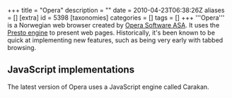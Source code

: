 +++
title = "Opera"
description = ""
date = 2010-04-23T06:38:26Z
aliases = []
[extra]
id = 5398
[taxonomies]
categories = []
tags = []
+++
'''Opera''' is a Norwegian web browser created by [Opera Software ASA](https://en.wikipedia.org/wiki/Opera_Software). It uses the [Presto engine](https://en.wikipedia.org/wiki/Presto_(layout_engine)) to present web pages.
Historically, it's been known to be quick at implementing new features, such as being very early with tabbed browsing.

## JavaScript implementations
The latest version of Opera uses a JavaScript engine called Carakan.
